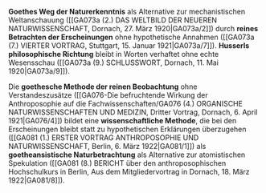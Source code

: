 
**Goethes Weg der Naturerkenntnis** als Alternative zur mechanistischen Weltanschauung ([[GA073a (2.) DAS WELTBILD DER NEUEREN NATURWISSENSCHAFT, Dornach, 27. März 1920|GA073a/2]]) durch **reines Betrachten der Erscheinungen** ohne hypothetische Annahmen ([[GA073a (7.) VIERTER VORTRAG, Stuttgart, 15. Januar 1921|GA073a/7]]). **Husserls philosophische Richtung** bleibt in Worten verhaftet ohne echte Wesensschau ([[GA073a (9.) SCHLUSSWORT, Dornach, 11. Mai 1920|GA073a/9]]).

Die **goethesche Methode der reinen Beobachtung** ohne Verstandeszusätze ([[GA076-Die befruchtende Wirkung der Anthroposophie auf die Fachwissenschaften/GA076 (4.) ORGANISCHE NATURWISSENSCHAFTEN UND MEDIZIN, Dritter Vortrag, Dornach, 6. April 1921|GA076/4]]) bildet eine **wissenschaftliche Methode**, die bei den Erscheinungen bleibt statt zu hypothetischen Erklärungen überzugehen ([[GA081 (1.) ERSTER VORTRAG ANTHROPOSOPHIE UND NATURWISSENSCHAFT, Berlin, 6. März 1922|GA081/1]]) als **goetheansistische Naturbetrachtung** als Alternative zur atomistischen Spekulation ([[GA081 (8.) BERICHT über den anthroposophischen Hochschulkurs in Berlin, Aus dem Mitgliedervortrag in Dornach, 18. März 1922|GA081/8]]).
